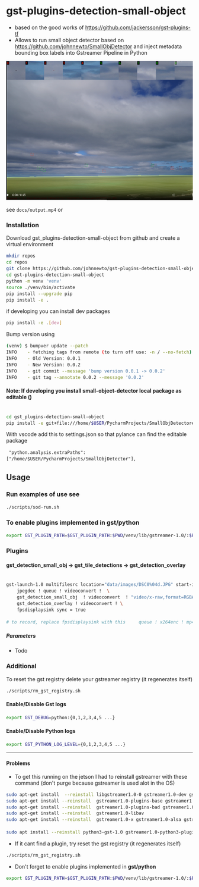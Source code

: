 # gst-plugins-detection-small-object
- based on the good works of https://github.com/jackersson/gst-plugins-tf
- Allows to run small object detector based on https://github.com/johnnewto/SmallObjDetector and inject metadata bounding box labels into Gstreamer Pipeline in Python


[![This might not show in github](docs/mainview.png)](docs/output.mp4) 

see `docs/output.mp4` or 


### Installation 

Download gst_plugins-detection-small-object from github and create a virtual environment

``` sh
mkdir repos
cd repos
git clone https://github.com/johnnewto/gst-plugins-detection-small-object
cd gst-plugins-detection-small-object
python -m venv 'venv'
source ./venv/bin/activate
pip install --upgrade pip
pip install -e .
```

if developing you can install dev packages 
``` sh
pip install -e .[dev]
```
Bump version using 
``` sh 
(venv) $ bumpver update --patch
INFO    - fetching tags from remote (to turn off use: -n / --no-fetch)
INFO    - Old Version: 0.0.1
INFO    - New Version: 0.0.2
INFO    - git commit --message 'bump version 0.0.1 -> 0.0.2'
INFO    - git tag --annotate 0.0.2 --message '0.0.2'
```

#### Note: If developing you install small-object-detector local package as editable ()
``` sh

cd gst_plugins-detection-small-object
pip install -e git+file:///home/$USER/PycharmProjects/SmallObjDetector#egg=small_object_detector

```
 With vscode add this to settings.json so that pylance can find the editable package

 ` "python.analysis.extraPaths": ["/home/$USER/PycharmProjects/SmallObjDetector"],`

## Usage

### Run examples of use see 
```bash
./scripts/sod-run.sh

```

### To enable plugins implemented in **gst/python**
```bash
export GST_PLUGIN_PATH=$GST_PLUGIN_PATH:$PWD/venv/lib/gstreamer-1.0/:$PWD/gst/
```

### Plugins
#### gst_detection_small_obj -> gst_tile_detections -> gst_detection_overlay

``` sh 

gst-launch-1.0 multifilesrc location="data/images/DSC0%04d.JPG" start-index=1013 num-buffers=100 caps="image/jpeg,framerate=3/1" ! \
    jpegdec ! queue ! videoconvert !  \
    gst_detection_small_obj  ! videoconvert  ! "video/x-raw,format=RGBA" ! gst_tile_detections !  videoconvert  ! "video/x-raw,format=RGBx" !  \
    gst_detection_overlay ! videoconvert ! \
    fpsdisplaysink sync = true

# to record, replace fpsdisplaysink with this     queue ! x264enc ! mp4mux ! filesink location=image.mp4

```

##### Parameters
 -  Todo


### Additional
To reset the gst registry delete your gstreamer registry (it regenerates itself)
```bash
./scripts/rm_gst_registry.sh 
```

#### Enable/Disable Gst logs
```bash
export GST_DEBUG=python:{0,1,2,3,4,5 ...}
```

#### Enable/Disable Python logs
```bash
export GST_PYTHON_LOG_LEVEL={0,1,2,3,4,5 ...}
```
----       

#### Problems
- To get this running on the jetson I had to reinstall gstreamer with these command (don't purge because gstreamer is used alot in the OS)

``` sh
sudo apt-get install  --reinstall libgstreamer1.0-0 gstreamer1.0-dev gstreamer1.0-tools gstreamer1.0-doc
sudo apt-get install --reinstall  gstreamer1.0-plugins-base gstreamer1.0-plugins-good 
sudo apt-get install --reinstall  gstreamer1.0-plugins-bad gstreamer1.0-plugins-ugly 
sudo apt-get install --reinstall  gstreamer1.0-libav
sudo apt-get install --reinstall  gstreamer1.0-x gstreamer1.0-alsa gstreamer1.0-gl gstreamer1.0-gtk3 gstreamer1.0-qt5 gstreamer1.0-pulseaudio 

sudo apt install --reinstall python3-gst-1.0 gstreamer1.0-python3-plugin-loader
```

- If it cant find a plugin, try reset the gst registry (it regenerates itself)
```bash
./scripts/rm_gst_registry.sh 
```

- Don't forget to  enable plugins implemented in **gst/python**
```bash
export GST_PLUGIN_PATH=$GST_PLUGIN_PATH:$PWD/venv/lib/gstreamer-1.0/:$PWD/gst/
```